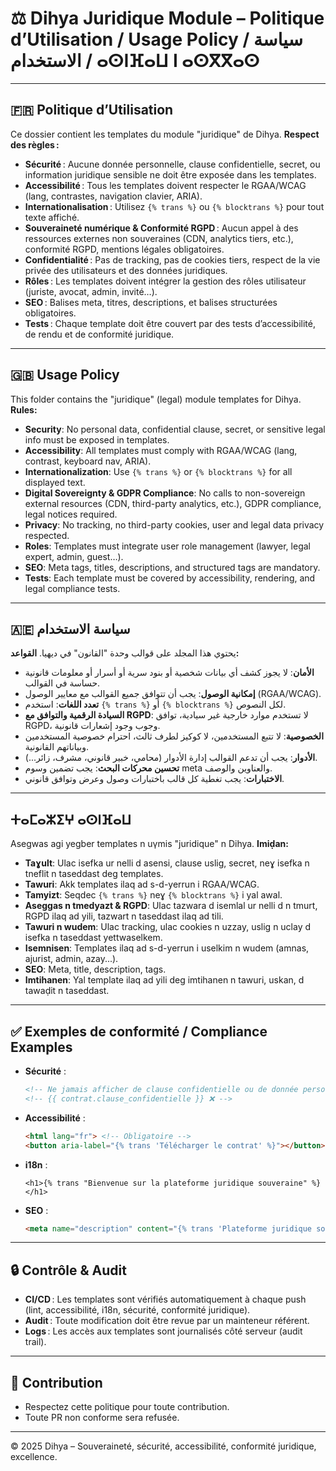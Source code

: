 # ⚖️ Dihya Juridique Module – Politique d’Utilisation / Usage Policy / سياسة الاستخدام / ⴰⵙⵏⴼⴰⵡ ⵏ ⴰⵙⴳⴳⴰⵙ

---

## 🇫🇷 Politique d’Utilisation

Ce dossier contient les templates du module "juridique" de Dihya.
**Respect des règles :**
- **Sécurité** : Aucune donnée personnelle, clause confidentielle, secret, ou information juridique sensible ne doit être exposée dans les templates.
- **Accessibilité** : Tous les templates doivent respecter le RGAA/WCAG (lang, contrastes, navigation clavier, ARIA).
- **Internationalisation** : Utilisez `{% trans %}` ou `{% blocktrans %}` pour tout texte affiché.
- **Souveraineté numérique & Conformité RGPD** : Aucun appel à des ressources externes non souveraines (CDN, analytics tiers, etc.), conformité RGPD, mentions légales obligatoires.
- **Confidentialité** : Pas de tracking, pas de cookies tiers, respect de la vie privée des utilisateurs et des données juridiques.
- **Rôles** : Les templates doivent intégrer la gestion des rôles utilisateur (juriste, avocat, admin, invité…).
- **SEO** : Balises meta, titres, descriptions, et balises structurées obligatoires.
- **Tests** : Chaque template doit être couvert par des tests d’accessibilité, de rendu et de conformité juridique.

---

## 🇬🇧 Usage Policy

This folder contains the "juridique" (legal) module templates for Dihya.
**Rules:**
- **Security**: No personal data, confidential clause, secret, or sensitive legal info must be exposed in templates.
- **Accessibility**: All templates must comply with RGAA/WCAG (lang, contrast, keyboard nav, ARIA).
- **Internationalization**: Use `{% trans %}` or `{% blocktrans %}` for all displayed text.
- **Digital Sovereignty & GDPR Compliance**: No calls to non-sovereign external resources (CDN, third-party analytics, etc.), GDPR compliance, legal notices required.
- **Privacy**: No tracking, no third-party cookies, user and legal data privacy respected.
- **Roles**: Templates must integrate user role management (lawyer, legal expert, admin, guest…).
- **SEO**: Meta tags, titles, descriptions, and structured tags are mandatory.
- **Tests**: Each template must be covered by accessibility, rendering, and legal compliance tests.

---

## 🇦🇪 سياسة الاستخدام

يحتوي هذا المجلد على قوالب وحدة "القانون" في ديهيا.
**القواعد:**
- **الأمان**: لا يجوز كشف أي بيانات شخصية أو بنود سرية أو أسرار أو معلومات قانونية حساسة في القوالب.
- **إمكانية الوصول**: يجب أن تتوافق جميع القوالب مع معايير الوصول (RGAA/WCAG).
- **تعدد اللغات**: استخدم `{% trans %}` أو `{% blocktrans %}` لكل النصوص.
- **السيادة الرقمية والتوافق مع RGPD**: لا تستخدم موارد خارجية غير سيادية، توافق RGPD، وجوب وجود إشعارات قانونية.
- **الخصوصية**: لا تتبع المستخدمين، لا كوكيز لطرف ثالث، احترام خصوصية المستخدمين وبياناتهم القانونية.
- **الأدوار**: يجب أن تدعم القوالب إدارة الأدوار (محامي، خبير قانوني، مشرف، زائر...).
- **تحسين محركات البحث**: يجب تضمين وسوم meta والعناوين والوصف.
- **الاختبارات**: يجب تغطية كل قالب باختبارات وصول وعرض وتوافق قانوني.

---

## ⵜⴰⵎⴰⵣⵉⵖ ⴰⵙⵏⴼⴰⵡ

Asegwas agi yegber templates n uγmis "juridique" n Dihya.
**Imiḍan:**
- **Taɣult**: Ulac isefka ur nelli d asensi, clause uslig, secret, neɣ isefka n tneflit n taseddast deg templates.
- **Tawuri**: Akk templates ilaq ad s-d-yerrun i RGAA/WCAG.
- **Tamyizt**: Seqdec `{% trans %}` neɣ `{% blocktrans %}` i yal awal.
- **Aseggas n tmedyazt & RGPD**: Ulac tazwara d isemlal ur nelli d n tmurt, RGPD ilaq ad yili, tazwart n taseddast ilaq ad tili.
- **Tawuri n wudem**: Ulac tracking, ulac cookies n uzzay, uslig n uclay d isefka n taseddast yettwaselkem.
- **Isemnisen**: Templates ilaq ad s-d-yerrun i uselkim n wudem (amnas, ajurist, admin, azay...).
- **SEO**: Meta, title, description, tags.
- **Imtihanen**: Yal template ilaq ad yili deg imtihanen n tawuri, uskan, d tawaḍit n taseddast.

---

## ✅ Exemples de conformité / Compliance Examples

- **Sécurité** :
  ```html
  <!-- Ne jamais afficher de clause confidentielle ou de donnée personnelle : -->
  <!-- {{ contrat.clause_confidentielle }} ❌ -->
  ```
- **Accessibilité** :
  ```html
  <html lang="fr"> <!-- Obligatoire -->
  <button aria-label="{% trans 'Télécharger le contrat' %}"></button>
  ```
- **i18n** :
  ```django
  <h1>{% trans "Bienvenue sur la plateforme juridique souveraine" %}</h1>
  ```
- **SEO** :
  ```html
  <meta name="description" content="{% trans 'Plateforme juridique souveraine, conforme RGPD et sécurisée' %}">
  ```

---

## 🔒 Contrôle & Audit

- **CI/CD** : Les templates sont vérifiés automatiquement à chaque push (lint, accessibilité, i18n, sécurité, conformité juridique).
- **Audit** : Toute modification doit être revue par un mainteneur référent.
- **Logs** : Les accès aux templates sont journalisés côté serveur (audit trail).

---

## 🤝 Contribution

- Respectez cette politique pour toute contribution.
- Toute PR non conforme sera refusée.

---

© 2025 Dihya – Souveraineté, sécurité, accessibilité, conformité juridique, excellence.
